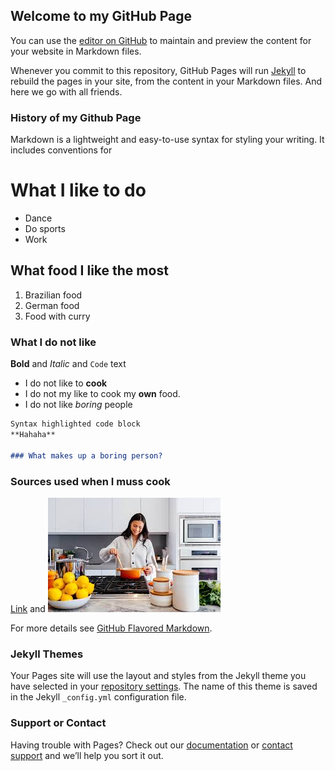 ## Welcome to my GitHub Page

You can use the [editor on GitHub](https://github.com/Ksuzart/Ksuzart.github.io/edit/main/README.md) to maintain and preview the content for your website in Markdown files.

Whenever you commit to this repository, GitHub Pages will run [Jekyll](https://jekyllrb.com/) to rebuild the pages in your site, from the content in your Markdown files. And here we go with all friends.

### History of my Github Page

Markdown is a lightweight and easy-to-use syntax for styling your writing. It includes conventions for

# What I like to do
- Dance
- Do sports
- Work

## What food I like the most
1. Brazilian food
2. German food
3. Food with curry

### What I do not like
**Bold** and _Italic_ and `Code` text
- I do not like to **cook** 
- I do not my like to cook my **own** food.
- I do not like _boring_ people

```markdown
Syntax highlighted code block
**Hahaha**  

### What makes up a boring person?
```
### Sources used when I muss cook
[Link](https://www.chefkoch.de/) and ![image](cook.jpg)

For more details see [GitHub Flavored Markdown](https://guides.github.com/features/mastering-markdown/).


### Jekyll Themes

Your Pages site will use the layout and styles from the Jekyll theme you have selected in your [repository settings](https://github.com/Ksuzart/Ksuzart.github.io/settings). The name of this theme is saved in the Jekyll `_config.yml` configuration file.

### Support or Contact

Having trouble with Pages? Check out our [documentation](https://docs.github.com/categories/github-pages-basics/) or [contact support](https://github.com/contact) and we’ll help you sort it out.
